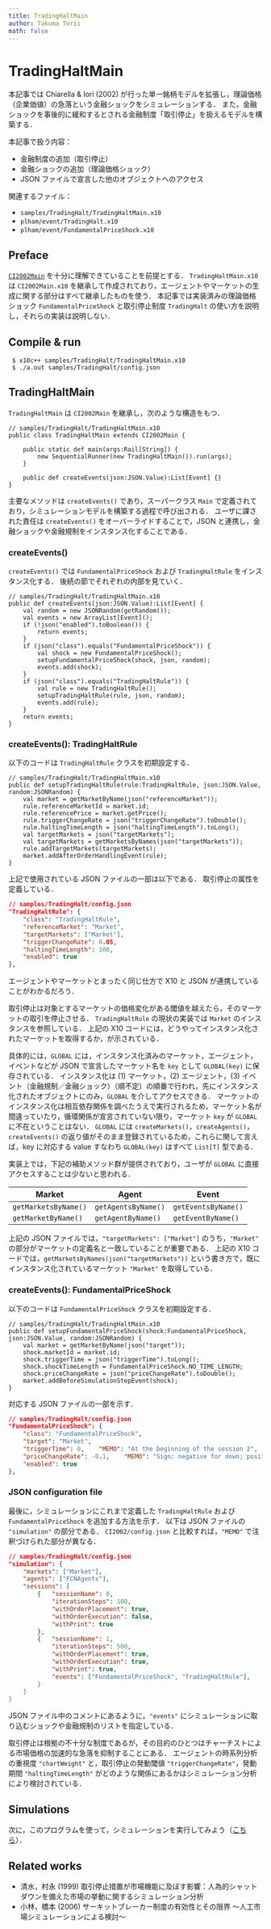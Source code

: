 ```yaml
---
title: TradingHaltMain
author: Takuma Torii
math: false
---
```


# TradingHaltMain

本記事では Chiarella & Iori (2002) が行った単一銘柄モデルを拡張し，理論価格（企業価値）の急落という金融ショックをシミュレーションする．
また，金融ショックを事後的に緩和するとされる金融制度「取引停止」を扱えるモデルを構築する．

本記事で扱う内容：

  * 金融制度の追加（取引停止）
  * 金融ショックの追加（理論価格ショック）
  * JSON ファイルで宣言した他のオブジェクトへのアクセス

関連するファイル：

  * `samples/TradingHalt/TradingHaltMain.x10`
  * `plham/event/TradingHalt.x10`
  * `plham/event/FundamentalPriceShock.x10`


## Preface

[`CI2002Main`](/tutorial/CI2002Main) を十分に理解できていることを前提とする．
`TradingHaltMain.x10` は `CI2002Main.x10` を継承して作成されており，エージェントやマーケットの生成に関する部分はすべて継承したものを使う．
本記事では実装済みの理論価格ショック `FundamentalPriceShock` と取引停止制度 `TradingHalt` の使い方を説明し，それらの実装は説明しない．


## Compile & run

```
 $ x10c++ samples/TradingHalt/TradingHaltMain.x10
 $ ./a.out samples/TradingHalt/config.json
```


## TradingHaltMain

`TradingHaltMain` は `CI2002Main` を継承し，次のような構造をもつ．

```x10
// samples/TradingHalt/TradingHaltMain.x10
public class TradingHaltMain extends CI2002Main {

    public static def main(args:Rail[String]) {
        new SequentialRunner(new TradingHaltMain()).run(args);
    }

    public def createEvents(json:JSON.Value):List[Event] {}
}
```

主要なメソッドは `createEvents()` であり，スーパークラス `Main` で定義されており，シミュレーションモデルを構築する過程で呼び出される．
ユーザに課された責任は `createEvents()` をオーバーライドすることで，JSON と連携し，金融ショックや金融規制をインスタンス化することである．


### createEvents()

`createEvents()` では `FundamentalPriceShock` および `TradingHaltRule` をインスタンス化する．
後続の節でそれぞれの内部を見ていく．

```x10
// samples/TradingHalt/TradingHaltMain.x10
public def createEvents(json:JSON.Value):List[Event] {
	val random = new JSONRandom(getRandom());
	val events = new ArrayList[Event]();
	if (!json("enabled").toBoolean()) {
		return events;
	}
	if (json("class").equals("FundamentalPriceShock")) {
		val shock = new FundamentalPriceShock();
		setupFundamentalPriceShock(shock, json, random);
		events.add(shock);
	}
	if (json("class").equals("TradingHaltRule")) {
		val rule = new TradingHaltRule();
		setupTradingHaltRule(rule, json, random);
		events.add(rule);
	}
	return events;
}
```


### createEvents(): TradingHaltRule

以下のコードは `TradingHaltRule` クラスを初期設定する．

```x10
// samples/TradingHalt/TradingHaltMain.x10
public def setupTradingHaltRule(rule:TradingHaltRule, json:JSON.Value, random:JSONRandom) {
	val market = getMarketByName(json("referenceMarket"));
	rule.referenceMarketId = market.id;
	rule.referencePrice = market.getPrice();
	rule.triggerChangeRate = json("triggerChangeRate").toDouble();
	rule.haltingTimeLength = json("haltingTimeLength").toLong();
	val targetMarkets = json("targetMarkets");
	val targetMarkets = getMarketsByNames(json("targetMarkets"));
	rule.addTargetMarkets(targetMarkets);
	market.addAfterOrderHandlingEvent(rule);
}
```

上記で使用されている JSON ファイルの一部は以下である．
取引停止の属性を定義している．

```json
// samples/TradingHalt/config.json
"TradingHaltRule": {
	"class": "TradingHaltRule",
	"referenceMarket": "Market",
	"targetMarkets": ["Market"],
	"triggerChangeRate": 0.05,
	"haltingTimeLength": 100,
	"enabled": true
},
```

エージェントやマーケットとまったく同じ仕方で X10 と JSON が連携していることがわかるだろう．

取引停止は対象とするマーケットの価格変化がある閾値を越えたら，そのマーケットの取引を停止させる．
`TradingHaltRule` の現状の実装では `Market` のインスタンスを参照している．
上記の X10 コードには，どうやってインスタンス化されたマーケットを取得するか，が示されている．

具体的には，`GLOBAL` には，インスタンス化済みのマーケット，エージェント，イベントなどが JSON で宣言したマーケット名を `key` として `GLOBAL(key)` に保存されている．
インスタンス化は (1) マーケット，(2) エージェント，(3) イベント（金融規制／金融ショック）（順不定）の順番で行われ，先にインスタンス化されたオブジェクトにのみ，`GLOBAL` を介してアクセスできる．
マーケットのインスタンス化は相互依存関係を調べたうえで実行されるため，マーケット名が間違っていたり，循環関係が宣言されていない限り，マーケット `key` が `GLOBAL` に不在ということはない．
`GLOBAL` には `createMarkets()`，`createAgents()`，`createEvents()` の返り値がそのまま登録されているため，これらに関して言えば，key に対応する value すなわち `GLOBAL(key)` はすべて `List[T]` 型である．

実装上では，下記の補助メソッド群が提供されており，ユーザが `GLOBAL` に直接アクセスすることは少ないと思われる．

| Market                | Agent                | Event
|-----------------------|----------------------|----------------------
| `getMarketsByName()`  | `getAgentsByName()`  | `getEventsByName()`
| `getMarketByName()`   | `getAgentByName()`   | `getEventByName()`

上記の JSON ファイルでは，`"targetMarkets": ["Market"]` のうち，`"Market"` の部分がマーケットの定義名と一致していることが重要である．
上記の X10 コードでは，`getMarketsByNames(json("targetMarkets"))` という書き方で，既にインスタンス化されているマーケット `"Market"` を取得している．


### createEvents(): FundamentalPriceShock

以下のコードは `FundamentalPriceShock` クラスを初期設定する．

```x10
// samples/TradingHalt/TradingHaltMain.x10
public def setupFundamentalPriceShock(shock:FundamentalPriceShock, json:JSON.Value, random:JSONRandom) {
	val market = getMarketByName(json("target"));
	shock.marketId = market.id;
	shock.triggerTime = json("triggerTime").toLong();
	shock.shockTimeLength = FundamentalPriceShock.NO_TIME_LENGTH;
	shock.priceChangeRate = json("priceChangeRate").toDouble();
	market.addBeforeSimulationStepEvent(shock);
}
```

対応する JSON ファイルの一部を示す．

```json
// samples/TradingHalt/config.json
"FundamentalPriceShock": {
	"class": "FundamentalPriceShock",
	"target": "Market",
	"triggerTime": 0,    "MEMO": "At the beginning of the session 2",
	"priceChangeRate": -0.1,    "MEMO": "Sign: negative for down; positive for up; zero for no change",
	"enabled": true
},
```


### JSON configuration file

最後に，シミュレーションにこれまで定義した `TradingHaltRule` および `FundamentalPriceShock` を追加する方法を示す．
以下は JSON ファイルの `"simulation"` の部分である．
`CI2002/config.json` と比較すれば，`"MEMO"` で注釈づけられた部分が異なる．

```json
// samples/TradingHalt/config.json
"simulation": {
	"markets": ["Market"],
	"agents": ["FCNAgents"],
	"sessions": [
		{	"sessionName": 0,
			"iterationSteps": 100,
			"withOrderPlacement": true,
			"withOrderExecution": false,
			"withPrint": true
		},
		{	"sessionName": 1,
			"iterationSteps": 500,
			"withOrderPlacement": true,
			"withOrderExecution": true,
			"withPrint": true,
			"events": ["FundamentalPriceShock", "TradingHaltRule"],    "MEMO": "ショック & "取引停止"
        }
    ]
}
```

JSON ファイル中のコメントにあるように，`"events"` にシミュレーションに取り込むショックや金融規制のリストを指定している．

取引停止は根拠の不十分な制度であるが，その目的のひとつはチャーチストによる市場価格の加速的な急落を抑制することにある．
エージェントの時系列分析の重視度 `"chartWeight"` と，取引停止の発動閾値 `"triggerChangeRate"`，発動期間 `"haltingTimeLength"` がどのような関係にあるかはシミュレーション分析により検討されている．


## Simulations

次に，このプログラムを使って，シミュレーションを実行してみよう（[こちら](/tutorial/TradingHaltMain_UseCases)）．



## Related works

  * 清水，村永 (1999) 取引停止措置が市場機能に及ぼす影響：人為的シャットダウンを備えた市場の挙動に関するシミュレーション分析
  * 小林，橋本 (2006) サーキットブレーカー制度の有効性とその限界 ～人工市場シミュレーションによる検討～

